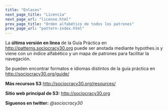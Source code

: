 ```yaml
---
title: "Enlaces"
next_page_title: "Licencia"
next_page_url: "license.html"
prev_page_title: "Orden alfabético de todos los patrones"
prev_page_url: "pattern-index.html"
---
```



La **última versión en línea** de la Guía Práctica en <http://patterns.sociocracy30.org> puede ser anotada mediante hypothes.is y viene con un índice alfabético y un mapa de patrones para facilitar la navegación. 

Se pueden encontrar formatos e idiomas distintos de la guía práctica en <http://sociocracy30.org/guide/>

**Más recursos S3** <http://sociocracy30.org/resources/>

**Sitio web principal de S3:** <http://sociocracy30.org>

**Síguenos en twitter:** *@sociocracy30*